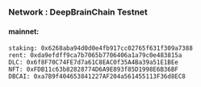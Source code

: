 ### Network : DeepBrainChain Testnet

#### mainnet:
    staking: 0x6268aba94d0d0e4fb917cc02765f631f309a7388
    rent: 0xda9efdff9ca7b7065b7706406a1a79c0e483815a
    DLC: 0x6f8F70C74FE7d7a61C8EAC0f35A4Ba39a51E1BEe
    NFT: 0xFDB11c63b82828774D6A9E893f85D1998E6B36BF
    DBCAI: 0xa7B9f404653841227AF204a561455113F36d8EC8


